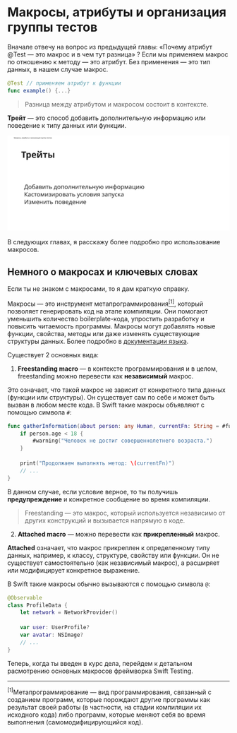 # Макросы, атрибуты и организация группы тестов

Вначале отвечу на вопрос из предыдущей главы: «Почему атрибут @Test — это макрос и в чем тут разница» ?
Если мы применяем макрос по отношению к методу — это атрибут. Без применения — это тип данных, в нашем случае макрос.

```swift
@Test // применяем атрибут к функции
func example() {...}
```

> Разница между атрибутом и макросом состоит в контексте.

**Трейт** — это способ добавить дополнительную информацию или поведение к типу данных или функции.

![Trait справка](../assets/Swift%20Testing%20Screenshots/trait_info.png)

В следующих главах, я расскажу более подробно про использование макросов.

## Немного о макросах и ключевых словах

<!--
Идея: расписать здесь информацию о том, что такое макрос, виды и ключевые слова.
Чтобы читатель понимал суть происходящего. Упомянуть, что с данной реализацией читатель столкнется далее.
-->

Если ты не знаком с макросами, то я дам краткую справку.

Макросы — это инструмент метапрограммирования<a href="#metaprog"><sup>[1]</sup></a>, который позволяет генерировать код на этапе компиляции. Они помогают уменьшить количество boilerplate-кода, упростить разработку и повысить читаемость программы. Макросы могут добавлять новые функции, свойства, методы или даже изменять существующие структуры данных. Более подробно в [документации языка][doc_macro].

Существует 2 основных вида:

1. **Freestanding macro** — в контексте программирования и в целом, freestanding можно перевести как **независимый** макрос.

Это означает, что такой макрос не зависит от конкретного типа данных (функции или структуры). Он существует сам по себе и может быть вызван в любом месте кода. В Swift такие макросы объявляют с помощью символа `#`:

```swift
func gatherInformation(about person: any Human, currentFn: String = #function) {
    if person.age < 18 {
        #warning("Человек не достиг совершеннолетнего возраста.")
    }

    print("Продолжаем выполнять метод: \(currentFn)")
    // ...
}
```

В данном случае, если условие верное, то ты получишь **предупреждение** и конкретное сообщение во время компиляции.

> Freestanding — это макрос, который используется независимо от других конструкций и вызывается напрямую в коде.

2. **Attached macro** — можно перевести как **прикрепленный** макрос.

**Attached** означает, что макрос прикреплен к определенному типу данных, например, к классу, структуре, свойству или функции. Он не существует самостоятельно (как независимый макрос), а расширяет или модифицирует конкретное выражение.

В Swift такие макросы обычно вызываются с помощью символа `@`:

```swift
@Observable
class ProfileData {
    let network = NetworkProvider()

	var user: UserProfile?
	var avatar: NSImage?
    // ...
}
```

Теперь, когда ты введен в курс дела, перейдем к детальном расмотрению основных макросов фреймворка Swift Testing.

<!-- Возможно, некоторые ключевые слова ты видишь впервые, поэтому я расскажу о каждом из них.

1. `@attached(member)` — 
2. `@attached(peer)` — 
3. `@_documentation(visibility: private)` — 
4. macro Suite(_ traits: any SuiteTrait...) — ключевое слово macro используется для объявления типа данных макрос, который принимает variadic параметр с `any SuiteTrait`
5. `#externalMacro(module: "TestingMacros", type: "SuiteDeclarationMacro")` — ещё один макрос -->

---

<a name="metaprog"><sup>[1]</sup>Метапрограммирование — вид программирования, связанный с созданием программ, которые порождают другие программы как результат своей работы (в частности, на стадии компиляции их исходного кода) либо программ, которые меняют себя во время выполнения (самомодифицирующийся код).

[doc_macro]:  https://docs.swift.org/swift-book/documentation/the-swift-programming-language/macros/

<!-- https://github.com/swiftlang/swift/blob/ea9920490a464d0aa14461591fac3b1dd023f91a/stdlib/public/core/Macros.swift -->
